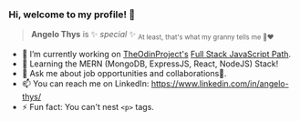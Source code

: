 ### Hi, welcome to my profile! 👋

> **Angelo Thys** is ✨ _special_ ✨ <sub>At least, that's what my granny tells me 👵♥️</sub>

- 🔭 I’m currently working on [TheOdinProject's](https://www.theodinproject.com/) [Full Stack JavaScript Path](https://www.theodinproject.com/paths/full-stack-javascript?).
- 🌱 Learning the MERN (MongoDB, ExpressJS, React, NodeJS) Stack!
- 💬 Ask me about job opportunities and collaborations👯.
- 📫 You can reach me on LinkedIn: https://www.linkedin.com/in/angelo-thys/
- ⚡ Fun fact: You can't nest ```<p>``` tags.
